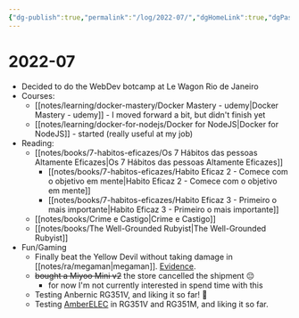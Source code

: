 ```yaml
---
{"dg-publish":true,"permalink":"/log/2022-07/","dgHomeLink":true,"dgPassFrontmatter":false,"dgShowBacklinks":true,"dgShowLocalGraph":true}
---
```


# 2022-07

- Decided to do the WebDev botcamp at Le Wagon Rio de Janeiro
- Courses:
    - [[notes/learning/docker-mastery/Docker Mastery - udemy|Docker Mastery - udemy]] - I moved forward a bit, but didn't finish yet
    - [[notes/learning/docker-for-nodejs/Docker for NodeJS|Docker for NodeJS]] - started (really useful at my job)
- Reading:
    - [[notes/books/7-habitos-eficazes/Os 7 Hábitos das pessoas Altamente Eficazes|Os 7 Hábitos das pessoas Altamente Eficazes]]
        - [[notes/books/7-habitos-eficazes/Habito Eficaz 2 - Comece com o objetivo em mente|Habito Eficaz 2 - Comece com o objetivo em mente]]
        - [[notes/books/7-habitos-eficazes/Habito Eficaz 3 - Primeiro o mais importante|Habito Eficaz 3 - Primeiro o mais importante]]
    - [[notes/books/Crime e Castigo|Crime e Castigo]]
    - [[notes/books/The Well-Grounded Rubyist|The Well-Grounded Rubyist]]
- Fun/Gaming 
    - Finally beat the Yellow Devil without taking damage in [[notes/ra/megaman|megaman]]. [Evidence](https://retroachievements.org/achievement/3478).
    - ~~bought a Miyoo Mini v2~~ the store cancelled the shipment 😔
        - for now I'm not currently interested in spend time with this
    - Testing Anbernic RG351V, and liking it so far! 🤩
    - Testing [AmberELEC](https://amberelec.org/) in RG351V and RG351M, and liking it so far.

